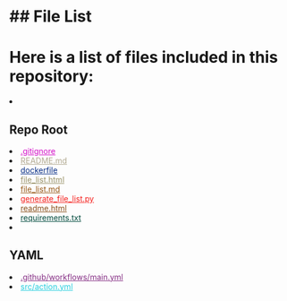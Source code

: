 # ## File List

# Here is a list of files included in this repository:

<li><h2>Repo Root</h2></li>
<li><a href="https://github.com/author/repo/blob/main/.gitignore" style="color: #d410c8;">.gitignore</a></li>
<li><a href="https://github.com/author/repo/blob/main/README.md" style="color: #b2aa91;">README.md</a></li>
<li><a href="https://github.com/author/repo/blob/main/dockerfile" style="color: #082f87;">dockerfile</a></li>
<li><a href="https://github.com/author/repo/blob/main/file_list.html" style="color: #999268;">file_list.html</a></li>
<li><a href="https://github.com/author/repo/blob/main/file_list.md" style="color: #975917;">file_list.md</a></li>
<li><a href="https://github.com/author/repo/blob/main/generate_file_list.py" style="color: #f5201d;">generate_file_list.py</a></li>
<li><a href="https://github.com/author/repo/blob/main/readme.html" style="color: #89511d;">readme.html</a></li>
<li><a href="https://github.com/author/repo/blob/main/requirements.txt" style="color: #014b3e;">requirements.txt</a></li>
<li><h2>YAML</h2></li>
<li><a href="https://github.com/author/repo/blob/main/.github/workflows/main.yml" style="color: #842c83;">.github/workflows/main.yml</a></li>
<li><a href="https://github.com/author/repo/blob/main/src/action.yml" style="color: #25cede;">src/action.yml</a></li>
</ul>